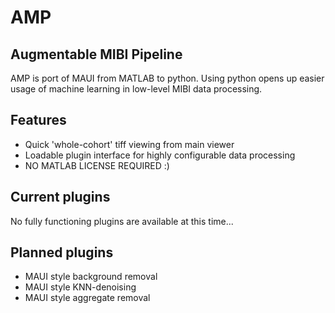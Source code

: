 # AMP
## Augmentable MIBI Pipeline

AMP is port of MAUI from MATLAB to python.  Using python opens up easier usage of machine learning in low-level MIBI data processing.

## Features

- Quick 'whole-cohort' tiff viewing from main viewer
- Loadable plugin interface for highly configurable data processing
- NO MATLAB LICENSE REQUIRED :)

## Current plugins

No fully functioning plugins are available at this time...

## Planned plugins

- MAUI style background removal
- MAUI style KNN-denoising
- MAUI style aggregate removal